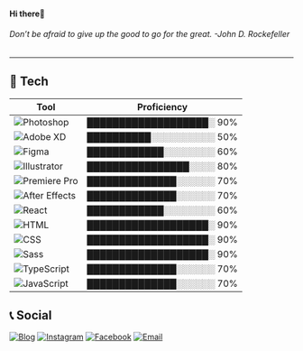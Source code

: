 <h4>Hi there👋</h4>
<h6>Don’t be afraid to give up the good to go for the great. -John D. Rockefeller</h6>

---

## 🔧 Tech
| Tool          | Proficiency |
|---------------|-------------|
|![Photoshop](https://img.shields.io/badge/-Photoshop-blue?logo=adobe-photoshop&logoColor=white)|███████████████████░ 90%|
|![Adobe XD](https://img.shields.io/badge/-XD-FF2E63?logo=adobe-xd&logoColor=white)|██████████░░░░░░░░░░ 50%|
|![Figma](https://img.shields.io/badge/-Figma-F24E1E?logo=figma&logoColor=white)|████████████░░░░░░░░ 60%|
|![Illustrator](https://img.shields.io/badge/-Illustrator-FF9A00?logo=adobe-illustrator&logoColor=white)|████████████████░░░░ 80%|
|![Premiere Pro](https://img.shields.io/badge/-Premiere_Pro-4E4E4E?logo=adobe-premiere-pro&logoColor=white)|██████████████░░░░░░ 70%|
|![After Effects](https://img.shields.io/badge/-After_Effects-9999FF?logo=adobe-after-effects&logoColor=white)|██████████████░░░░░░ 70%|
|![React](https://img.shields.io/badge/-React-61DAFB?logo=react&logoColor=white)|████████████░░░░░░░░ 60%|
|![HTML](https://img.shields.io/badge/-HTML-E34F26?logo=html5&logoColor=white)|███████████████████░ 90%|
|![CSS](https://img.shields.io/badge/-CSS-1572B6?logo=css3&logoColor=white)|███████████████████░ 90%|
|![Sass](https://img.shields.io/badge/-Sass-CC6699?logo=sass&logoColor=white)|███████████████████░ 90%|
|![TypeScript](https://img.shields.io/badge/-TypeScript-007ACC?logo=typescript&logoColor=white)|██████████████░░░░░░ 70%|
|![JavaScript](https://img.shields.io/badge/-JavaScript-F7DF1E?logo=javascript&logoColor=white)|██████████████░░░░░░ 70%|

## 📞 Social
[![Blog](https://img.shields.io/badge/Blog-velog.io-03C75A?style=flat-square&logo=vercel&logoColor=white)](https://velog.io/@tjsdk88802)
[![Instagram](https://img.shields.io/badge/Instagram-Profile-C13584?style=flat-square&logo=instagram&logoColor=white)](https://www.instagram.com/tlswlals98/)
[![Facebook](https://img.shields.io/badge/Facebook-Profile-1877F2?style=flat-square&logo=facebook&logoColor=white)](https://www.facebook.com/profile.php?id=100007928118365&locale=ko_KR)
[![Email](https://img.shields.io/badge/Email-gwonsuna9964%40gmail.com-D14836?style=flat-square&logo=gmail&logoColor=white)](mailto:gwonsuna9964@gmail.com)
